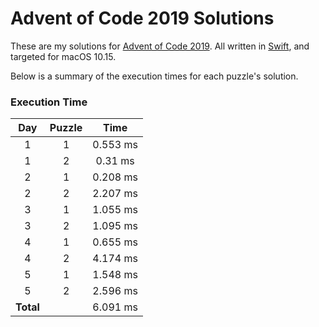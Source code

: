 # Advent of Code 2019 Solutions

These are my solutions for [Advent of Code 2019](https://adventofcode.com/2019). All written in [Swift](https://swift.org), and targeted for macOS 10.15.

Below is a summary of the execution times for each puzzle's solution. 

### Execution Time
| Day | Puzzle | Time |
| :---: | :---: | :---: |
| 1 | 1 | 0.553 ms |
| 1 | 2 | 0.31 ms |
| 2 | 1 | 0.208 ms |
| 2 | 2 | 2.207 ms |
| 3 | 1 | 1.055 ms |
| 3 | 2 | 1.095 ms |
| 4 | 1 | 0.655 ms |
| 4 | 2 | 4.174 ms |
| 5 | 1 | 1.548 ms |
| 5 | 2 | 2.596 ms |
| **Total** | | 6.091 ms |
